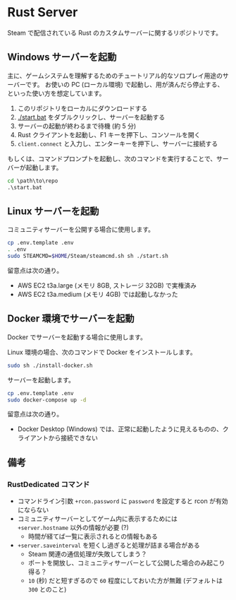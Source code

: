 # Rust Server

Steam で配信されている Rust のカスタムサーバーに関するリポジトリです。

## Windows サーバーを起動

主に、ゲームシステムを理解するためのチュートリアル的なソロプレイ用途のサーバーです。
お使いの PC (ローカル環境) で起動し、用が済んだら停止する、といった使い方を想定しています。

1. このリポジトリをローカルにダウンロードする
2. [./start.bat](./start.bat) をダブルクリックし、サーバーを起動する
3. サーバーの起動が終わるまで待機 (約 5 分)
4. Rust クライアントを起動し、F1 キーを押下し、コンソールを開く
5. `client.connect` と入力し、エンターキーを押下し、サーバーに接続する

もしくは、コマンドプロンプトを起動し、次のコマンドを実行することで、サーバーが起動します。

```bat
cd \path\to\repo
.\start.bat
```

## Linux サーバーを起動

コミュニティサーバーを公開する場合に使用します。

```sh
cp .env.template .env
. .env
sudo STEAMCMD=$HOME/Steam/steamcmd.sh sh ./start.sh
```

留意点は次の通り。

- AWS EC2 t3a.large (メモリ 8GB, ストレージ 32GB) で実権済み
- AWS EC2 t3a.medium (メモリ 4GB) では起動しなかった

## Docker 環境でサーバーを起動

Docker でサーバーを起動する場合に使用します。

Linux 環境の場合、次のコマンドで Docker をインストールします。

```sh
sudo sh ./install-docker.sh
```

サーバーを起動します。

```sh
cp .env.template .env
sudo docker-compose up -d
```

留意点は次の通り。

- Docker Desktop (Windows) では、正常に起動したように見えるものの、クライアントから接続できない

## 備考

### RustDedicated コマンド

- コマンドライン引数 `+rcon.password` に `password` を設定すると rcon が有効にならない
- コミュニティサーバーとしてゲーム内に表示するためには `+server.hostname` 以外の情報が必要 (?)
  - 時間が経てば一覧に表示されるとの情報もある
- `+server.saveinterval` を短くし過ぎると処理が詰まる場合がある
  - Steam 関連の通信処理が失敗してしまう？
  - ポートを開放し、コミュニティサーバーとして公開した場合のみ起こり得る？
  - `10` (秒) だと短すぎるので `60` 程度にしておいた方が無難 (デフォルトは `300` とのこと)
